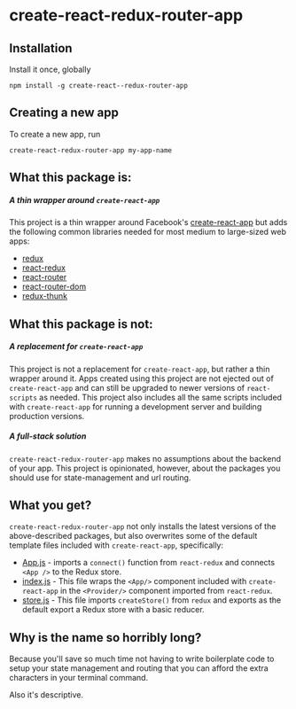 # create-react-redux-router-app

## Installation

Install it once, globally
```
npm install -g create-react--redux-router-app
```

## Creating a new app

To create a new app, run
```
create-react-redux-router-app my-app-name
```


## What this package is:

##### A thin wrapper around `create-react-app`
This project is a thin wrapper around Facebook's [create-react-app](https://github.com/facebookincubator/create-react-app) but adds the following common libraries needed for most medium to large-sized web apps:

- [redux](http://redux.js.org/)
- [react-redux](https://github.com/reactjs/react-redux)
- [react-router](https://github.com/ReactTraining/react-router)
- [react-router-dom](https://www.npmjs.com/package/react-router-dom)
- [redux-thunk](https://github.com/gaearon/redux-thunk)

## What this package is not:

##### A replacement for `create-react-app`
This project is not a replacement for `create-react-app`, but rather a thin wrapper around it. Apps created using this project are not ejected out of `create-react-app` and can still be upgraded to newer versions of `react-scripts` as needed. This project also includes all the same scripts included with `create-react-app` for running a development server and building production versions.

##### A full-stack solution
`create-react-redux-router-app` makes no assumptions about the backend of your app. This project is opinionated, however, about the packages you should use for state-management and url routing.

## What you get?

`create-react-redux-router-app` not only installs the latest versions of the above-described packages, but also overwrites some of the default template files included with `create-react-app`, specifically:

- [App.js](https://github.com/chrisjpatty/create-react-redux-router-app/blob/master/templates/App.js) - imports a `connect()` function from `react-redux` and connects `<App />` to the Redux store.
- [index.js](https://github.com/chrisjpatty/create-react-redux-router-app/blob/master/templates/index.js) - This file wraps the `<App/>` component included with `create-react-app` in the `<Provider/>` component imported from `react-redux`.
- [store.js](https://github.com/chrisjpatty/create-react-redux-router-app/blob/master/templates/store.js) - This file imports `createStore()` from `redux` and exports as the default export a Redux store with a basic reducer.

## Why is the name so horribly long?

Because you'll save so much time not having to write boilerplate code to setup your state management and routing that you can afford the extra characters in your terminal command.

Also it's descriptive.
